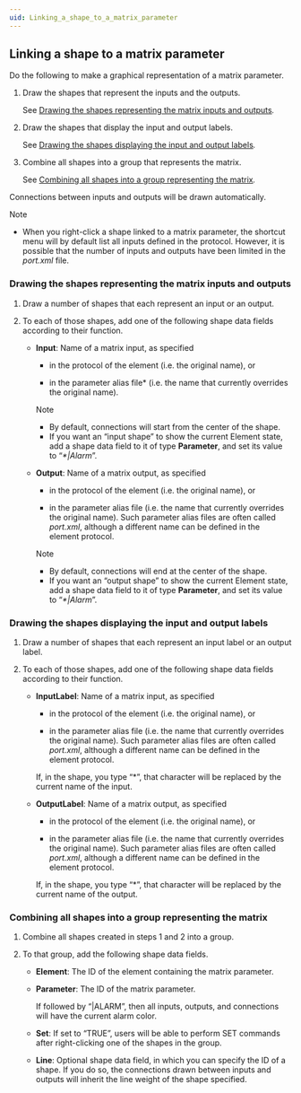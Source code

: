 ```yaml
---
uid: Linking_a_shape_to_a_matrix_parameter
---
```


## Linking a shape to a matrix parameter

Do the following to make a graphical representation of a matrix parameter.

1. Draw the shapes that represent the inputs and the outputs.

    See [Drawing the shapes representing the matrix inputs and outputs](#drawing-the-shapes-representing-the-matrix-inputs-and-outputs)*.*

2. Draw the shapes that display the input and output labels.

    See [Drawing the shapes displaying the input and output labels](#drawing-the-shapes-displaying-the-input-and-output-labels)*.*

3. Combine all shapes into a group that represents the matrix.

    See [Combining all shapes into a group representing the matrix](#combining-all-shapes-into-a-group-representing-the-matrix)*.*

Connections between inputs and outputs will be drawn automatically.

> [!NOTE]
> - When you right-click a shape linked to a matrix parameter, the shortcut menu will by default list all inputs defined in the protocol. However, it is possible that the number of inputs and outputs have been limited in the *port.xml* file.

### Drawing the shapes representing the matrix inputs and outputs

1. Draw a number of shapes that each represent an input or an output.

2. To each of those shapes, add one of the following shape data fields according to their function.

    - **Input**: Name of a matrix input, as specified

        - in the protocol of the element (i.e. the original name), or

        - in the parameter alias file\* (i.e. the name that currently overrides the original name).

        > [!NOTE]
        > - By default, connections will start from the center of the shape.
        > - If you want an “input shape” to show the current Element state, add a shape data field to it of type **Parameter**, and set its value to “*\*\|Alarm*”.

    - **Output**: Name of a matrix output, as specified

        - in the protocol of the element (i.e. the original name), or

        - in the parameter alias file (i.e. the name that currently overrides the original name). Such parameter alias files are often called *port.xml*, although a different name can be defined in the element protocol.

        > [!NOTE]
        > - By default, connections will end at the center of the shape.
        > - If you want an “output shape” to show the current Element state, add a shape data field to it of type **Parameter**, and set its value to “*\*\|Alarm*”.

### Drawing the shapes displaying the input and output labels

1. Draw a number of shapes that each represent an input label or an output label.

2. To each of those shapes, add one of the following shape data fields according to their function.

    - **InputLabel**: Name of a matrix input, as specified

        - in the protocol of the element (i.e. the original name), or

        - in the parameter alias file (i.e. the name that currently overrides the original name). Such parameter alias files are often called *port.xml*, although a different name can be defined in the element protocol.

        If, in the shape, you type “\*”, that character will be replaced by the current name of the input.

    - **OutputLabel**: Name of a matrix output, as specified

        - in the protocol of the element (i.e. the original name), or

        - in the parameter alias file (i.e. the name that currently overrides the original name). Such parameter alias files are often called *port.xml*, although a different name can be defined in the element protocol.

        If, in the shape, you type “\*”, that character will be replaced by the current name of the output.

### Combining all shapes into a group representing the matrix

1. Combine all shapes created in steps 1 and 2 into a group.

2. To that group, add the following shape data fields.

    - **Element**: The ID of the element containing the matrix parameter.

    - **Parameter**: The ID of the matrix parameter.

        If followed by “\|ALARM”, then all inputs, outputs, and connections will have the current alarm color.

    - **Set**: If set to “TRUE”, users will be able to perform SET commands after right-clicking one of the shapes in the group.

    - **Line**: Optional shape data field, in which you can specify the ID of a shape. If you do so, the connections drawn between inputs and outputs will inherit the line weight of the shape specified.

